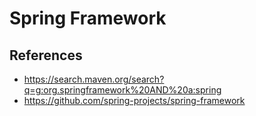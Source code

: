 # Spring Framework

## References

- https://search.maven.org/search?q=g:org.springframework%20AND%20a:spring
- https://github.com/spring-projects/spring-framework
